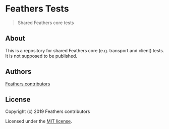 # Feathers Tests

> Shared Feathers core tests

## About

This is a repository for shared Feathers core (e.g. transport and client) tests. It is not supposed to be published.


## Authors

[Feathers contributors](https://github.com/feathersjs/commons/graphs/contributors)

## License

Copyright (c) 2019 Feathers contributors

Licensed under the [MIT license](LICENSE).
